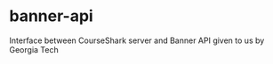 banner-api
==========

Interface between CourseShark server and Banner API given to us by Georgia Tech